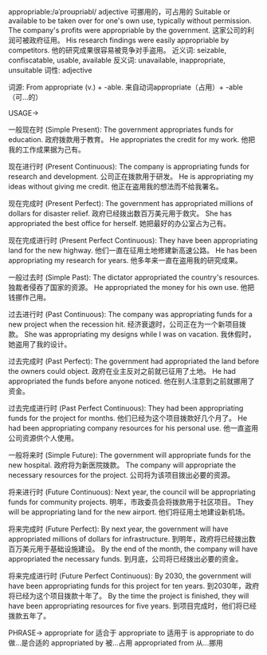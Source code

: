 appropriable:/əˈproʊpriəbl/
adjective
可挪用的，可占用的
Suitable or available to be taken over for one's own use, typically without permission.
The company's profits were appropriable by the government.  这家公司的利润可被政府征用。
His research findings were easily appropriable by competitors. 他的研究成果很容易被竞争对手盗用。
近义词:  seizable, confiscatable, usable, available
反义词:  unavailable, inappropriate, unsuitable
词性: adjective

词源:
From appropriate (v.) + -able.  来自动词appropriate（占用）+ -able（可...的）

USAGE->

一般现在时 (Simple Present):
The government appropriates funds for education. 政府拨款用于教育。
He appropriates the credit for my work. 他把我的工作成果据为己有。


现在进行时 (Present Continuous):
The company is appropriating funds for research and development. 公司正在拨款用于研发。
He is appropriating my ideas without giving me credit. 他正在盗用我的想法而不给我署名。


现在完成时 (Present Perfect):
The government has appropriated millions of dollars for disaster relief. 政府已经拨出数百万美元用于救灾。
She has appropriated the best office for herself. 她把最好的办公室占为己有。


现在完成进行时 (Present Perfect Continuous):
They have been appropriating land for the new highway. 他们一直在征用土地修建新高速公路。
He has been appropriating my research for years. 他多年来一直在盗用我的研究成果。


一般过去时 (Simple Past):
The dictator appropriated the country's resources. 独裁者侵吞了国家的资源。
He appropriated the money for his own use. 他把钱挪作己用。


过去进行时 (Past Continuous):
The company was appropriating funds for a new project when the recession hit. 经济衰退时，公司正在为一个新项目拨款。
She was appropriating my designs while I was on vacation. 我休假时，她盗用了我的设计。


过去完成时 (Past Perfect):
The government had appropriated the land before the owners could object. 政府在业主反对之前就已征用了土地。
He had appropriated the funds before anyone noticed. 他在别人注意到之前就挪用了资金。


过去完成进行时 (Past Perfect Continuous):
They had been appropriating funds for the project for months.  他们已经为这个项目拨款好几个月了。
He had been appropriating company resources for his personal use. 他一直盗用公司资源供个人使用。


一般将来时 (Simple Future):
The government will appropriate funds for the new hospital. 政府将为新医院拨款。
The company will appropriate the necessary resources for the project.  公司将为该项目拨出必要的资源。


将来进行时 (Future Continuous):
Next year, the council will be appropriating funds for community projects. 明年，市政委员会将拨款用于社区项目。
They will be appropriating land for the new airport. 他们将征用土地建设新机场。


将来完成时 (Future Perfect):
By next year, the government will have appropriated millions of dollars for infrastructure. 到明年，政府将已经拨出数百万美元用于基础设施建设。
By the end of the month, the company will have appropriated the necessary funds. 到月底，公司将已经拨出必要的资金。


将来完成进行时 (Future Perfect Continuous):
By 2030, the government will have been appropriating funds for this project for ten years. 到2030年，政府将已经为这个项目拨款十年了。
By the time the project is finished, they will have been appropriating resources for five years. 到项目完成时，他们将已经拨款五年了。


PHRASE->
appropriate for  适合于
appropriate to  适用于
is appropriate to do  做...是合适的
appropriated by  被...占用
appropriated from  从...挪用
